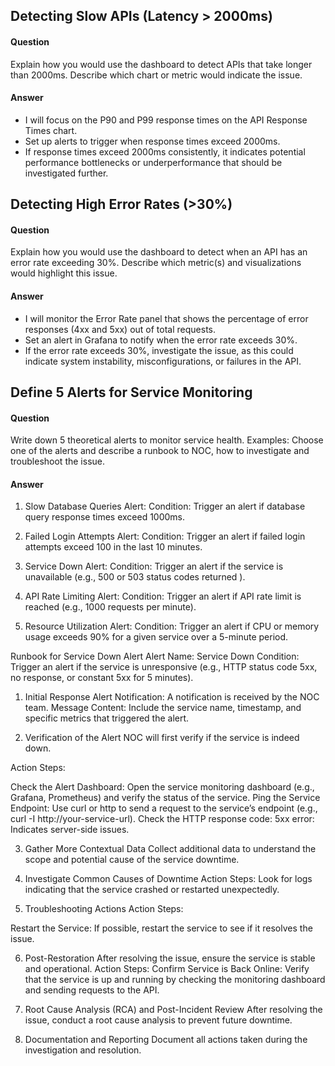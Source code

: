 ##  Detecting Slow APIs (Latency > 2000ms)

#### Question 
Explain how you would use the dashboard to detect APIs that take longer than
2000ms.
Describe which chart or metric would indicate the issue.

#### Answer 
- I will focus on the P90 and P99 response times on the API Response Times chart.
- Set up alerts to trigger when response times exceed 2000ms.
- If response times exceed 2000ms consistently, it indicates potential performance bottlenecks or underperformance that should be investigated further.

## Detecting High Error Rates (>30%)

#### Question 
 Explain how you would use the dashboard to detect when an API has an error rate
exceeding 30%.
 Describe which metric(s) and visualizations would highlight this issue.

#### Answer 
- I will monitor the Error Rate panel that shows the percentage of error responses (4xx and 5xx) out of total requests.
- Set an alert in Grafana to notify when the error rate exceeds 30%.
- If the error rate exceeds 30%, investigate the issue, as this could indicate system instability, misconfigurations, or failures in the API.

## Define 5 Alerts for Service Monitoring

#### Question 
 Write down 5 theoretical alerts to monitor service health. Examples:
 Choose one of the alerts and describe a runbook to NOC, how to investigate and
troubleshoot the issue.

#### Answer 
1. Slow Database Queries Alert:
Condition: Trigger an alert if database query response times exceed 1000ms.

2. Failed Login Attempts Alert:
Condition: Trigger an alert if failed login attempts exceed 100 in the last 10 minutes.

3. Service Down Alert:
Condition: Trigger an alert if the service is unavailable (e.g., 500 or 503 status codes returned ).

4. API Rate Limiting Alert:
Condition: Trigger an alert if API rate limit is reached (e.g., 1000 requests per minute).

5. Resource Utilization Alert:
Condition: Trigger an alert if CPU or memory usage exceeds 90% for a given service over a 5-minute period.



Runbook for Service Down Alert
Alert Name: Service Down
Condition: Trigger an alert if the service is unresponsive (e.g., HTTP status code 5xx, no response, or constant 5xx for 5 minutes).

1. Initial Response
Alert Notification: A notification is received by the NOC team.
Message Content: Include the service name, timestamp, and specific metrics that triggered the alert.

2. Verification of the Alert
NOC will first verify if the service is indeed down.

Action Steps:

Check the Alert Dashboard: Open the service monitoring dashboard (e.g., Grafana, Prometheus) and verify the status of the service. 
Ping the Service Endpoint:
Use curl or http to send a request to the service’s endpoint (e.g., curl -I http://your-service-url).
Check the HTTP response code:
5xx error: Indicates server-side issues.


3. Gather More Contextual Data
Collect additional data to understand the scope and potential cause of the service downtime.

4. Investigate Common Causes of Downtime
Action Steps:
Look for logs indicating that the service crashed or restarted unexpectedly.

5. Troubleshooting Actions
Action Steps:

Restart the Service:
If possible, restart the service to see if it resolves the issue.

6. Post-Restoration
After resolving the issue, ensure the service is stable and operational.
Action Steps:
Confirm Service is Back Online:
Verify that the service is up and running by checking the monitoring dashboard and sending requests to the API.

7. Root Cause Analysis (RCA) and Post-Incident Review
After resolving the issue, conduct a root cause analysis to prevent future downtime.
8. Documentation and Reporting
Document all actions taken during the investigation and resolution. 
